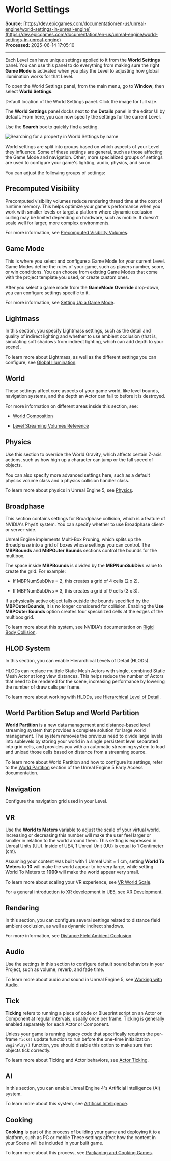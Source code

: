 # World Settings

**Source:** [https://dev.epicgames.com/documentation/en-us/unreal-engine/world-settings-in-unreal-engine](https://dev.epicgames.com/documentation/en-us/unreal-engine/world-settings-in-unreal-engine)  
**Processed:** 2025-06-14 17:05:10

---

Each Level can have unique settings applied to it from the **World Settings** panel. You can use this panel to do everything from making sure the right **Game Mode** is activated when you play the Level to adjusting how global illumination works for that Level.

To open the World Settings panel, from the main menu, go to **Window**, then select **World Settings**.

Default location of the World Settings panel. Click the image for full size.

The **World Settings** panel docks next to the **Details** panel in the editor UI by default. From here, you can now specify the settings for the current Level.

Use the **Search** box to quickly find a setting.

![Searching for a property in World Settings by name](https://d1iv7db44yhgxn.cloudfront.net/documentation/images/82de9ad7-aa25-4e39-9fef-164ab79afe03/world-settings-search.gif)

World settings are split into groups based on which aspects of your Level they influence. Some of these settings are general, such as those affecting the Game Mode and navigation. Other, more specialized groups of settings are used to configure your game's lighting, audio, physics, and so on.

You can adjust the following groups of settings:

## Precomputed Visibility

Precomputed visibility volumes reduce rendering thread time at the cost of runtime memory. This helps optimize your game's performance when you work with smaller levels or target a platform where dynamic occlusion culling may be limited depending on hardware, such as mobile. It doesn't scale well for larger, more complex environments.

For more information, see [Precomputed Visibility Volumes](/documentation/en-us/unreal-engine/precomputed-visibility-volumes-in-unreal-engine).

## Game Mode

This is where you select and configure a Game Mode for your current Level. Game Modes define the rules of your game, such as players number, score, or win conditions. You can choose from existing Game Modes that come with the project template you used, or create custom ones.

After you select a game mode from the **GameMode Override** drop-down, you can configure settings specific to it.

For more information, see [Setting Up a Game Mode](/documentation/en-us/unreal-engine/setting-up-a-game-mode-in-unreal-engine).

## Lightmass

In this section, you specify Lightmass settings, such as the detail and quality of indirect lighting and whether to use ambient occlusion (that is, simulating soft shadows from indirect lighting, which can add depth to your scene).

To learn more about Lightmass, as well as the different settings you can configure, see [Global Illumination](/documentation/en-us/unreal-engine/global-illumination-in-unreal-engine).

## World

These settings affect core aspects of your game world, like level bounds, navigation systems, and the depth an Actor can fall to before it is destroyed.

For more information on different areas inside this section, see:

-   [World Composition](/documentation/en-us/unreal-engine/world-composition-in-unreal-engine)
    
-   [Level Streaming Volumes Reference](/documentation/en-us/unreal-engine/level-streaming-volumes-reference-in-unreal-engine)
    

## Physics

Use this section to override the World Gravity, which affects certain Z-axis actions, such as how high up a character can jump or the fall speed of objects.

You can also specify more advanced settings here, such as a default physics volume class and a physics collision handler class.

To learn more about physics in Unreal Engine 5, see [Physics](/documentation/en-us/unreal-engine/physics-in-unreal-engine).

## Broadphase

This section contains settings for Broadphase collision, which is a feature of NVIDIA's PhysX system. You can specify whether to use Broadphase client- or server-side.

Unreal Engine implements Multi-Box Pruning, which splits up the Broadphase into a grid of boxes whose settings you can control. The **MBPBounds** and **MBPOuter Bounds** sections control the bounds for the multibox.

The space inside **MBPBounds** is divided by the **MBPNumSubDivs** value to create the grid. For example:

-   If MBPNumSubDivs = 2, this creates a grid of 4 cells (2 x 2).
    
-   If MBPNumSubDivs = 3, this creates a grid of 9 cells (3 x 3).
    

If a physically active object falls outside the bounds specified by the **MBPOuterBounds**, it is no longer considered for collision. Enabling the **Use MBPOuter Bounds** option creates four specialized cells at the edges of the multibox grid.

To learn more about this system, see NVIDIA's documentation on [Rigid Body Collision](https://docs.nvidia.com/gameworks/content/gameworkslibrary/physx/guide/Manual/RigidBodyCollision.html).

## HLOD System

In this section, you can enable Hierarchical Levels of Detail (HLODs).

HLODs can replace multiple Static Mesh Actors with single, combined Static Mesh Actor at long view distances. This helps reduce the number of Actors that need to be rendered for the scene, increasing performance by lowering the number of draw calls per frame.

To learn more about working with HLODs, see [Hierarchical Level of Detail](/documentation/en-us/unreal-engine/hierarchical-level-of-detail-in-unreal-engine).

## World Partition Setup and World Partition

**World Partition** is a new data management and distance-based level streaming system that provides a complete solution for large world management. The system removes the previous need to divide large levels into sublevels by storing your world in a single persistent level separated into grid cells, and provides you with an automatic streaming system to load and unload those cells based on distance from a streaming source.

To learn more about World Partition and how to configure its settings, refer to the [World Partition](https://docs.unrealengine.com/5.0/en-US/building-virtual-worlds/world-partition/) section of the Unreal Engine 5 Early Access documentation.

## Navigation

Configure the navigation grid used in your Level.

## VR

Use the **World to Meters** variable to adjust the scale of your virtual world. Increasing or decreasing this number will make the user feel larger or smaller in relation to the world around them. This setting is expressed in Unreal Units (UU). Inside of UE4, 1 Unreal Unit (UU) is equal to 1 Centimeter (cm).

Assuming your content was built with 1 Unreal Unit = 1 cm, setting **World To Meters** to **10** will make the world appear to be very large, while setting World To Meters to **1000** will make the world appear very small.

To learn more about scaling your VR experience, see [VR World Scale](/documentation/en-us/unreal-engine/xr-best-practices-in-unreal-engine#vrwordscale).

For a general introduction to XR development in UE5, see [XR Development](/documentation/en-us/unreal-engine/developing-for-xr-experiences-in-unreal-engine).

## Rendering

In this section, you can configure several settings related to distance field ambient occlusion, as well as dynamic indirect shadows.

For more information, see [Distance Field Ambient Occlusion](/documentation/en-us/unreal-engine/distance-field-ambient-occlusion-in-unreal-engine).

## Audio

Use the settings in this section to configure default sound behaviors in your Project, such as volume, reverb, and fade time.

To learn more about audio and sound in Unreal Engine 5, see [Working with Audio](/documentation/en-us/unreal-engine/working-with-audio-in-unreal-engine).

## Tick

**Ticking** refers to running a piece of code or Blueprint script on an Actor or Component at regular intervals, usually once per frame. Ticking is generally enabled separately for each Actor or Component.

Unless your game is running legacy code that specifically requires the per-frame `Tick()` update function to run before the one-time initialization `BeginPlay()` function, you should disable this option to make sure that objects tick correctly.

To learn more about Ticking and Actor behaviors, see [Actor Ticking](/documentation/en-us/unreal-engine/actor-ticking-in-unreal-engine).

## AI

In this section, you can enable Unreal Engine 4's Artificial Intelligence (AI) system.

To learn more about this system, see [Artificial Intelligence](/documentation/en-us/unreal-engine/artificial-intelligence-in-unreal-engine).

## Cooking

**Cooking** is part of the process of building your game and deploying it to a platform, such as PC or mobile These settings affect how the content in your Scene will be included in your built game.

To learn more about this process, see [Packaging and Cooking Games](/documentation/en-us/unreal-engine/packaging-and-cooking-games-in-unreal-engine).